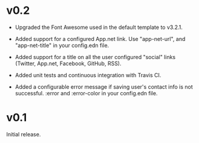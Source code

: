 v0.2
====

* Upgraded the Font Awesome used in the default template to v3.2.1.

* Added support for a configured App.net link. Use "app-net-url", and "app-net-title" in your config.edn file.

* Added support for a title on all the user configured "social" links (Twitter, App.net, Facebook, GitHub, RSS).

* Added unit tests and continuous integration with Travis CI.

* Added a configurable error message if saving user's contact info is not successful. :error and :error-color in your config.edn file.

v0.1
====
Initial release.